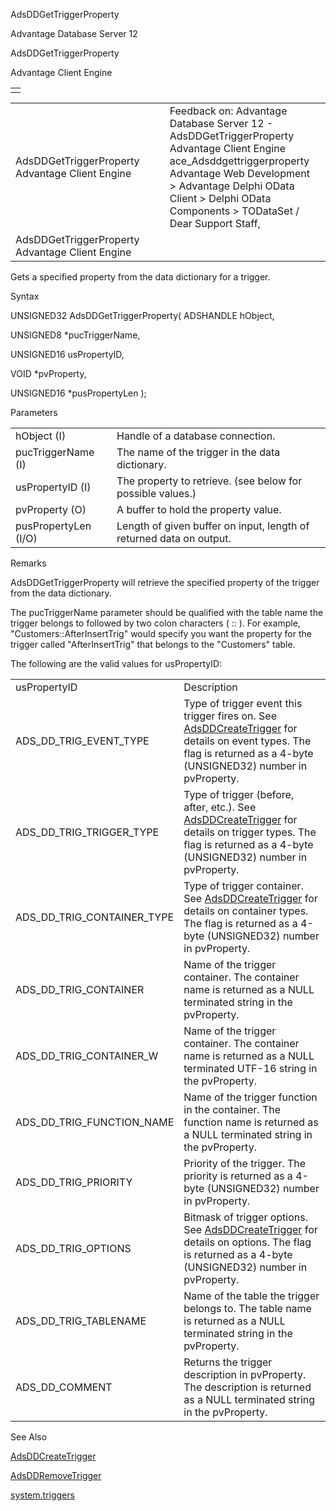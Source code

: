 AdsDDGetTriggerProperty




Advantage Database Server 12  

AdsDDGetTriggerProperty

Advantage Client Engine

|  |
| --- |
|  |

|  |  |  |  |  |
| --- | --- | --- | --- | --- |
| AdsDDGetTriggerProperty  Advantage Client Engine |  |  | Feedback on: Advantage Database Server 12 - AdsDDGetTriggerProperty Advantage Client Engine ace\_Adsddgettriggerproperty Advantage Web Development > Advantage Delphi OData Client > Delphi OData Components > TODataSet / Dear Support Staff, |  |
| AdsDDGetTriggerProperty  Advantage Client Engine |  |  |  |  |

Gets a specified property from the data dictionary for a trigger.

Syntax

UNSIGNED32 AdsDDGetTriggerProperty( ADSHANDLE hObject,

UNSIGNED8 \*pucTriggerName,

UNSIGNED16 usPropertyID,

VOID \*pvProperty,

UNSIGNED16 \*pusPropertyLen );

Parameters

|  |  |
| --- | --- |
| hObject (I) | Handle of a database connection. |
| pucTriggerName (I) | The name of the trigger in the data dictionary. |
| usPropertyID (I) | The property to retrieve. (see below for possible values.) |
| pvProperty (O) | A buffer to hold the property value. |
| pusPropertyLen (I/O) | Length of given buffer on input, length of returned data on output. |

Remarks

AdsDDGetTriggerProperty will retrieve the specified property of the trigger from the data dictionary.

The pucTriggerName parameter should be qualified with the table name the trigger belongs to followed by two colon characters ( :: ). For example, "Customers::AfterInsertTrig" would specify you want the property for the trigger called "AfterInsertTrig" that belongs to the "Customers" table.

The following are the valid values for usPropertyID:

|  |  |
| --- | --- |
| usPropertyID | Description |
| ADS\_DD\_TRIG\_EVENT\_TYPE | Type of trigger event this trigger fires on. See [AdsDDCreateTrigger](ace_adsddcreatetrigger.htm) for details on event types. The flag is returned as a 4-byte (UNSIGNED32) number in pvProperty. |
| ADS\_DD\_TRIG\_TRIGGER\_TYPE | Type of trigger (before, after, etc.). See [AdsDDCreateTrigger](ace_adsddcreatetrigger.htm) for details on trigger types. The flag is returned as a 4-byte (UNSIGNED32) number in pvProperty. |
| ADS\_DD\_TRIG\_CONTAINER\_TYPE | Type of trigger container. See [AdsDDCreateTrigger](ace_adsddcreatetrigger.htm) for details on container types. The flag is returned as a 4-byte (UNSIGNED32) number in pvProperty. |
| ADS\_DD\_TRIG\_CONTAINER | Name of the trigger container. The container name is returned as a NULL terminated string in the pvProperty. |
| ADS\_DD\_TRIG\_CONTAINER\_W | Name of the trigger container. The container name is returned as a NULL terminated UTF-16 string in the pvProperty. |
| ADS\_DD\_TRIG\_FUNCTION\_NAME | Name of the trigger function in the container. The function name is returned as a NULL terminated string in the pvProperty. |
| ADS\_DD\_TRIG\_PRIORITY | Priority of the trigger. The priority is returned as a 4-byte (UNSIGNED32) number in pvProperty. |
| ADS\_DD\_TRIG\_OPTIONS | Bitmask of trigger options. See [AdsDDCreateTrigger](ace_adsddcreatetrigger.htm) for details on options. The flag is returned as a 4-byte (UNSIGNED32) number in pvProperty. |
| ADS\_DD\_TRIG\_TABLENAME | Name of the table the trigger belongs to. The table name is returned as a NULL terminated string in the pvProperty. |
| ADS\_DD\_COMMENT | Returns the trigger description in pvProperty. The description is returned as a NULL terminated string in the pvProperty. |

See Also

[AdsDDCreateTrigger](ace_adsddcreatetrigger.htm)

[AdsDDRemoveTrigger](ace_adsddremovetrigger.htm)

[system.triggers](master_system_triggers.htm)